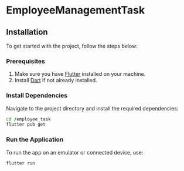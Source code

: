# EmployeeManagementTask

## Installation

To get started with the project, follow the steps below:

### Prerequisites

1. Make sure you have [Flutter](https://flutter.dev/docs/get-started/install) installed on your machine.
2. Install [Dart](https://dart.dev/get-dart) if not already installed.

### Install Dependencies

Navigate to the project directory and install the required dependencies:

```bash
cd /employee_task
flutter pub get
```

### Run the Application

To run the app on an emulator or connected device, use:

```bash
flutter run
```
